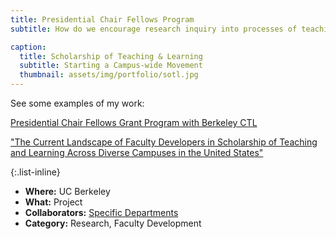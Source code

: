 ```yaml
---
title: Presidential Chair Fellows Program
subtitle: How do we encourage research inquiry into processes of teaching & learning?

caption:
  title: Scholarship of Teaching & Learning
  subtitle: Starting a Campus-wide Movement
  thumbnail: assets/img/portfolio/sotl.jpg
---
```


See some examples of my work:

[Presidential Chair Fellows Grant Program with Berkeley CTL](https://teaching.berkeley.edu/programs/presidential-chair-fellows-grant-program)

["The Current Landscape of Faculty Developers in Scholarship of Teaching and Learning Across Diverse Campuses in the United States"](https://link.springer.com/article/10.1007/s10755-023-09666-5)


{:.list-inline}
- **Where:** UC Berkeley
- **What:** Project
- **Collaborators:** [Specific Departments](https://teaching.berkeley.edu/programs/presidential-chair-fellows-grant-program)
- **Category:** Research, Faculty Development

